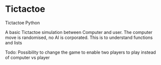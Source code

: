 # Tictactoe
Tictactoe Python

A basic Tictactoe simulation between Computer and user. The computer move is randomised, no AI is corporated. 
This is to understand functions and lists

Todo:
Possibility to change the game to enable two players to play instead of computer vs player
